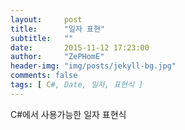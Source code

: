 ```yaml
---
layout:     post
title:      "일자 표현"
subtitle:   ""
date:       2015-11-12 17:23:00
author:     "ZePHomE"
header-img: "img/posts/jekyll-bg.jpg"
comments: false
tags: [ C#, Date, 일자, 표현식 ]
---
```


C#에서 사용가능한 일자 표현식

<script src="https://gist.github.com/zephome/cb32bf654c9e17d12850b0db3ba26d57.js"></script>